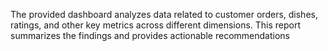 The provided dashboard analyzes data related to customer orders, dishes, ratings, and 
other key metrics across different dimensions. This report summarizes the findings and 
provides actionable recommendations
